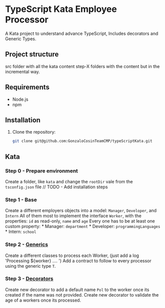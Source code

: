 # TypeScript Kata Employee Processor

A Kata project to understand advance TypeScript, 
Includes decorators and Generic Types.

## Project structure
src folder with all the kata content
step-X folders with the content but in the incremental way.


## Requirements

- Node.js
- npm

## Installation

1. Clone the repository:
   ```sh
   git clone git@github.com:GonzaloCosinTeamCMP/typeScriptKata.git
   ```

## Kata
### Step 0 - Prepare environment
   Create a folder, like `kata` and change the `rootDir` vale from the `tsconfig.json` file
   // TODO - Add installation steps
### Step 1 - Base
   Create a different employers objects into a model: `Manager`, `Developer`, and `Intern`
   All of them most to implement the interface `Worker`, with the properties: `id` as read-only, `name` and `age`
   Every one has to be at least one custom property:
      * Manager: `department`
      * Developer: `programmingLanguages`
      * Intern: `school`

### Step 2 - [Generics](https://www.youtube.com/watch?v=EcCTIExsqmI)
   Create a different classes to process each Worker, (just add a log 'Processing ${worker} .... ')
   Add a contract to follow to every processor using the generic type `T`.

### Step 3 - [Decorators](https://youtu.be/O6A-u_FoEX8?t=6)
   Create new decorator to add a default name `Pol` to the worker once its created if the name was not provided.
   Create new decorator to validate the age of a workers once its processed.
   
